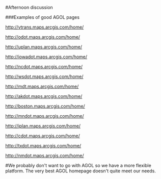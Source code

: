 #Afternoon discussion

###Examples of good AGOL pages

http://vtrans.maps.arcgis.com/home/

http://odot.maps.arcgis.com/home/

http://uplan.maps.arcgis.com/home/

http://iowadot.maps.arcgis.com/home/

http://ncdot.maps.arcgis.com/home/

http://wsdot.maps.arcgis.com/home/

http://mdt.maps.arcgis.com/home/

http://akdot.maps.arcgis.com/home/

http://boston.maps.arcgis.com/home/

http://mndot.maps.arcgis.com/home/

http://iplan.maps.arcgis.com/home/

http://cdot.maps.arcgis.com/home/

http://txdot.maps.arcgis.com/home/

http://nmdot.maps.arcgis.com/home/

#We probably don't want to go with AGOL so we have a more flexible platform. The very best AGOL homepage doesn't quite meet our needs.

